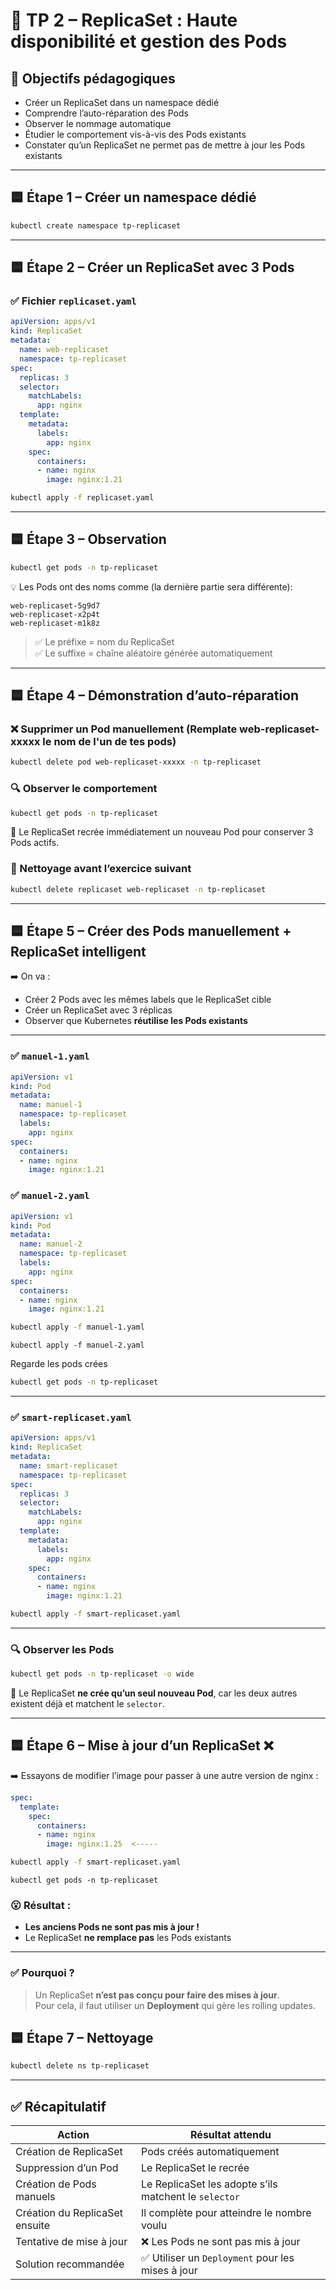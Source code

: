 # 🧪 TP 2 – ReplicaSet : Haute disponibilité et gestion des Pods

## 🎯 Objectifs pédagogiques

- Créer un ReplicaSet dans un namespace dédié
- Comprendre l’auto-réparation des Pods
- Observer le nommage automatique
- Étudier le comportement vis-à-vis des Pods existants
- Constater qu’un ReplicaSet ne permet pas de mettre à jour les Pods existants

---

## 🟦 Étape 1 – Créer un namespace dédié

```bash
kubectl create namespace tp-replicaset
```

---

## 🟦 Étape 2 – Créer un ReplicaSet avec 3 Pods

### ✅ Fichier `replicaset.yaml`
```yaml
apiVersion: apps/v1
kind: ReplicaSet
metadata:
  name: web-replicaset
  namespace: tp-replicaset
spec:
  replicas: 3
  selector:
    matchLabels:
      app: nginx
  template:
    metadata:
      labels:
        app: nginx
    spec:
      containers:
      - name: nginx
        image: nginx:1.21
```

```bash
kubectl apply -f replicaset.yaml
```

---

## 🟦 Étape 3 – Observation

```bash
kubectl get pods -n tp-replicaset
```

💡 Les Pods ont des noms comme (la dernière partie sera différente):
```
web-replicaset-5g9d7
web-replicaset-x2p4t
web-replicaset-m1k8z
```

> ✅ Le préfixe = nom du ReplicaSet  
> ✅ Le suffixe = chaîne aléatoire générée automatiquement

---

## 🟦 Étape 4 – Démonstration d’auto-réparation

### ❌ Supprimer un Pod manuellement (Remplate web-replicaset-xxxxx le nom de l'un de tes pods)
```bash
kubectl delete pod web-replicaset-xxxxx -n tp-replicaset
```

### 🔍 Observer le comportement
```bash
kubectl get pods -n tp-replicaset 
```

💬 Le ReplicaSet recrée immédiatement un nouveau Pod pour conserver 3 Pods actifs.

### 🧹 Nettoyage avant l’exercice suivant
```bash
kubectl delete replicaset web-replicaset -n tp-replicaset
```

---

## 🟦 Étape 5 – Créer des Pods manuellement + ReplicaSet intelligent

➡️ On va :
- Créer 2 Pods avec les mêmes labels que le ReplicaSet cible
- Créer un ReplicaSet avec 3 réplicas
- Observer que Kubernetes **réutilise les Pods existants**

---

### ✅ `manuel-1.yaml`
```yaml
apiVersion: v1
kind: Pod
metadata:
  name: manuel-1
  namespace: tp-replicaset
  labels:
    app: nginx
spec:
  containers:
  - name: nginx
    image: nginx:1.21
```

### ✅ `manuel-2.yaml`
```yaml
apiVersion: v1
kind: Pod
metadata:
  name: manuel-2
  namespace: tp-replicaset
  labels:
    app: nginx
spec:
  containers:
  - name: nginx
    image: nginx:1.21
```

```bash
kubectl apply -f manuel-1.yaml
```
```
kubectl apply -f manuel-2.yaml
```
Regarde les pods crées

```bash
kubectl get pods -n tp-replicaset
```

---

### ✅ `smart-replicaset.yaml`
```yaml
apiVersion: apps/v1
kind: ReplicaSet
metadata:
  name: smart-replicaset
  namespace: tp-replicaset
spec:
  replicas: 3
  selector:
    matchLabels:
      app: nginx
  template:
    metadata:
      labels:
        app: nginx
    spec:
      containers:
      - name: nginx
        image: nginx:1.21
```

```bash
kubectl apply -f smart-replicaset.yaml
```

---

### 🔍 Observer les Pods
```bash
kubectl get pods -n tp-replicaset -o wide
```

💬 Le ReplicaSet **ne crée qu’un seul nouveau Pod**, car les deux autres existent déjà et matchent le `selector`.

---

## 🟦 Étape 6 – Mise à jour d’un ReplicaSet ❌

➡️ Essayons de modifier l’image pour passer à une autre version de nginx :

```yaml
spec:
  template:
    spec:
      containers:
      - name: nginx
        image: nginx:1.25  <-----
```

```bash
kubectl apply -f smart-replicaset.yaml
```
```
kubectl get pods -n tp-replicaset
```

### 😮 Résultat :
- **Les anciens Pods ne sont pas mis à jour !**
- Le ReplicaSet **ne remplace pas** les Pods existants

---

### ✅ Pourquoi ?
> Un ReplicaSet **n’est pas conçu pour faire des mises à jour**.  
> Pour cela, il faut utiliser un **Deployment** qui gère les rolling updates.

## 🟦 Étape 7 – Nettoyage

```bash
kubectl delete ns tp-replicaset
```

---

## ✅ Récapitulatif

| Action                                     | Résultat attendu                                         |
|--------------------------------------------|----------------------------------------------------------|
| Création de ReplicaSet                     | Pods créés automatiquement                              |
| Suppression d’un Pod                       | Le ReplicaSet le recrée                                 |
| Création de Pods manuels                   | Le ReplicaSet les adopte s’ils matchent le `selector`   |
| Création du ReplicaSet ensuite             | Il complète pour atteindre le nombre voulu              |
| Tentative de mise à jour                   | ❌ Les Pods ne sont pas mis à jour                      |
| Solution recommandée                       | ✅ Utiliser un `Deployment` pour les mises à jour        |
```
